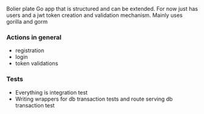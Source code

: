 Bolier plate Go app that is structured and can be extended. For now just has users and a jwt token creation and validation mechanism. Mainly
uses gorilla and gorm

### Actions in general
- registration
- login
- token validations

### Tests
- Everything is integration test
- Writing wrappers for db transaction tests and route serving db transaction test